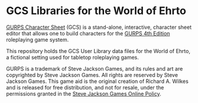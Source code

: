# GCS Libraries for the World of Ehrto
[GURPS Character Sheet](https://gurpscharactersheet.com/) (GCS) is a stand-alone, interactive, character sheet editor that allows one to build characters for the [GURPS 4th Edition](https://www.sjgames.com/gurps/) roleplaying game system.

This repository holds the GCS User Library data files for the World of Ehrto, a fictional setting used for tabletop roleplaying games.

GURPS is a trademark of Steve Jackson Games, and its rules and art are copyrighted by Steve Jackson Games. All rights are reserved by Steve Jackson Games. This game aid is the original creation of Richard A. Wilkes and is released for free distribution, and not for resale, under the permissions granted in the [Steve Jackson Games Online Policy](http://www.sjgames.com/general/online_policy.html).
